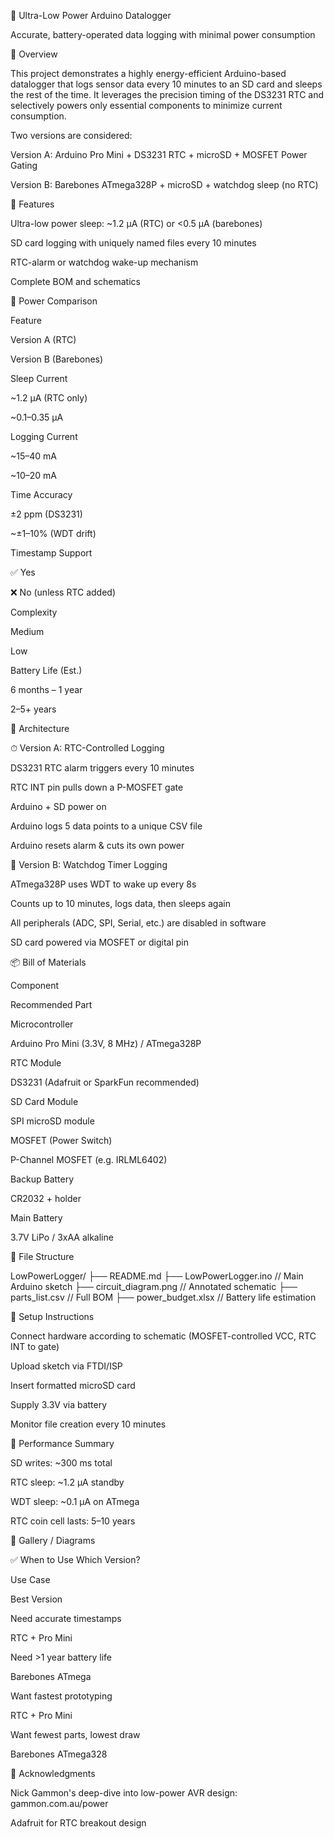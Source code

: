 🌱 Ultra-Low Power Arduino Datalogger

Accurate, battery-operated data logging with minimal power consumption

📘 Overview

This project demonstrates a highly energy-efficient Arduino-based datalogger that logs sensor data every 10 minutes to an SD card and sleeps the rest of the time. It leverages the precision timing of the DS3231 RTC and selectively powers only essential components to minimize current consumption.

Two versions are considered:

Version A: Arduino Pro Mini + DS3231 RTC + microSD + MOSFET Power Gating

Version B: Barebones ATmega328P + microSD + watchdog sleep (no RTC)

🚀 Features

Ultra-low power sleep: ~1.2 µA (RTC) or <0.5 µA (barebones)

SD card logging with uniquely named files every 10 minutes

RTC-alarm or watchdog wake-up mechanism

Complete BOM and schematics

🔋 Power Comparison

Feature

Version A (RTC)

Version B (Barebones)

Sleep Current

~1.2 µA (RTC only)

~0.1–0.35 µA

Logging Current

~15–40 mA

~10–20 mA

Time Accuracy

±2 ppm (DS3231)

~±1–10% (WDT drift)

Timestamp Support

✅ Yes

❌ No (unless RTC added)

Complexity

Medium

Low

Battery Life (Est.)

6 months – 1 year

2–5+ years

🧠 Architecture

⏱ Version A: RTC-Controlled Logging

DS3231 RTC alarm triggers every 10 minutes

RTC INT pin pulls down a P-MOSFET gate

Arduino + SD power on

Arduino logs 5 data points to a unique CSV file

Arduino resets alarm & cuts its own power

🧮 Version B: Watchdog Timer Logging

ATmega328P uses WDT to wake up every 8s

Counts up to 10 minutes, logs data, then sleeps again

All peripherals (ADC, SPI, Serial, etc.) are disabled in software

SD card powered via MOSFET or digital pin

📦 Bill of Materials

Component

Recommended Part

Microcontroller

Arduino Pro Mini (3.3V, 8 MHz) / ATmega328P

RTC Module

DS3231 (Adafruit or SparkFun recommended)

SD Card Module

SPI microSD module

MOSFET (Power Switch)

P-Channel MOSFET (e.g. IRLML6402)

Backup Battery

CR2032 + holder

Main Battery

3.7V LiPo / 3xAA alkaline

📁 File Structure

LowPowerLogger/
├── README.md
├── LowPowerLogger.ino       // Main Arduino sketch
├── circuit_diagram.png      // Annotated schematic
├── parts_list.csv           // Full BOM
├── power_budget.xlsx        // Battery life estimation

🧰 Setup Instructions

Connect hardware according to schematic (MOSFET-controlled VCC, RTC INT to gate)

Upload sketch via FTDI/ISP

Insert formatted microSD card

Supply 3.3V via battery

Monitor file creation every 10 minutes

🧪 Performance Summary

SD writes: ~300 ms total

RTC sleep: ~1.2 µA standby

WDT sleep: ~0.1 µA on ATmega

RTC coin cell lasts: 5–10 years

📸 Gallery / Diagrams



✅ When to Use Which Version?

Use Case

Best Version

Need accurate timestamps

RTC + Pro Mini

Need >1 year battery life

Barebones ATmega

Want fastest prototyping

RTC + Pro Mini

Want fewest parts, lowest draw

Barebones ATmega328

🤝 Acknowledgments

Nick Gammon's deep-dive into low-power AVR design: gammon.com.au/power

Adafruit for RTC breakout design



